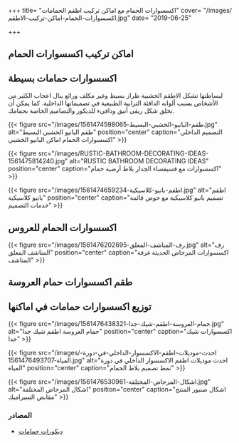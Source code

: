 +++
title= "اكسسوارات الحمام مع اماكن تركيب اطقم الحمامات"
cover= "/images/اكسسوارات-الحمام-اماكن-تركيب-الاطقم.jpg"
date= "2019-06-25"

+++

## اماكن تركيب اكسسوارات الحمام


## اكسسوارات حمامات بسيطة


لبساطتها تشكل الاطقم الخشبية طراز بسيط وغير مكلف ورائع ينال اعجاب الكثير من الأشخاص بسبب ألوانه الدافئة الترابية الطبيعية في تصميماتها الداخلية. كما يمكن أن تخلق شكل ريفي أنيق ودافيء للديكور والتصاميم الخاصة بحمامك.


{{< figure src="/images/طقم-البانيو-الخشبي-البسيط-1561474598065.jpg" alt="طقم البانيو الخشبي البسيط" position="center" caption="التصميم الداخلي اكسسوارات الحمام اماكن البانيو الخشبي" >}}

{{< figure src="/images/RUSTIC-BATHROOM-DECORATING-IDEAS-1561475814240.jpg" alt="RUSTIC BATHROOM DECORATING IDEAS" position="center" caption="اكسسوارات مع فسيفساء الجدار بلاط أرضية حمام" >}}

{{< figure src="/images/اطقم-بانيو-كلاسيكية-1561474659234.jpg" alt="اطقم بانيو كلاسيكية" position="center" caption="تصميم بانيو كلاسيكية مع حوض قائمة خدمات التصميم" >}}

## اكسسوارات الحمام للعروس


{{< figure src="/images/رف-المناشف-المعلق-1561476202695.jpg" alt="رف المناشف المعلق" position="center" caption="اكسسوارات المرحاض الحديثة غرفة المناشف" >}}

## طقم اكسسوارات حمام العروسة


## توزيع اكسسوارات حمامات في اماكنها


{{< figure src="/images/حمام-العروسة-اطقم-شيك-جدا-1561476438321.jpg" alt="حمام العروسة اطقم شيك جدا" position="center" caption="اكسسوارات شيك جدا" >}}

{{< figure src="/images/احدث-موديلات-اطقم-الاكسسوار-الداخلي-في-دورة-المياة-1561476493707.jpg" alt="احدث موديلات اطقم الاكسسوار الداخلي في دورة المياة" position="center" caption="نمط تصميم بلاط الحمام" >}}

{{< figure src="/images/اشكال-المرحاض-المختلفة-1561476530961.jpg" alt="اشكال المرحاض المختلفة" position="center" caption="اشكال صنبور المنتج مقابض السيراميك" >}}

### المصادر
- [ديكورات حمامات](https://decoradeas.com/85-rustic-farmhouse-bathroom-decorating-ideas/) 


